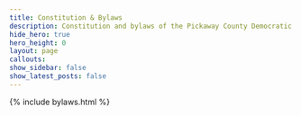 ```yaml
---
title: Constitution & Bylaws
description: Constitution and bylaws of the Pickaway County Democratic Party
hide_hero: true
hero_height: 0
layout: page
callouts: 
show_sidebar: false
show_latest_posts: false
---
```


{% include bylaws.html %}
